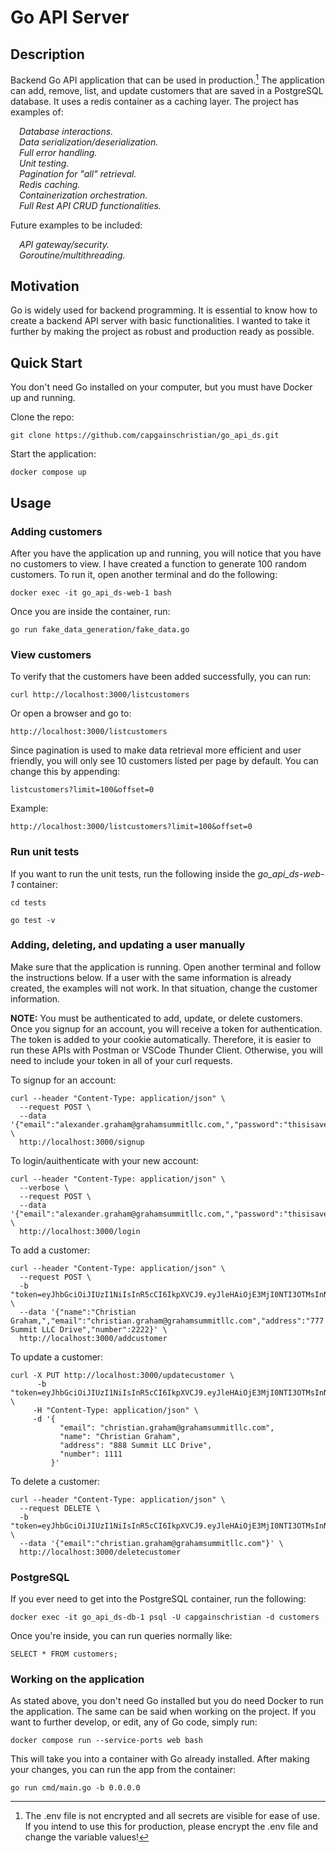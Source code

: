 # Go API Server

## Description
Backend Go API application that can be used in production.[^1] The application can add, remove, list, and update customers that are saved in a PostgreSQL database. It uses a redis container as a caching layer. The project has examples of: 

&emsp;*Database interactions.* \
&emsp;*Data serialization/deserialization.* \
&emsp;*Full error handling.* \
&emsp;*Unit testing.* \
&emsp;*Pagination for "all" retrieval.* \
&emsp;*Redis caching.* \
&emsp;*Containerization orchestration.* \
&emsp;*Full Rest API CRUD functionalities.*

Future examples to be included: 

&emsp;*API gateway/security.* \
&emsp;*Goroutine/multithreading.* 


[^1]: The .env file is not encrypted and all secrets are visible for ease of use. If you intend to use this for production, please encrypt the .env file and change the variable values!

## Motivation
Go is widely used for backend programming. It is essential to know how to create a backend API server with basic functionalities. I wanted to take it further by making the project as robust and production ready as possible.

## Quick Start

You don't need Go installed on your computer, but you must have Docker up and running.

Clone the repo:

```
git clone https://github.com/capgainschristian/go_api_ds.git
```

Start the application:

```
docker compose up
```

## Usage

### Adding customers
After you have the application up and running, you will notice that you have no customers to view. I have created a function to generate 100 random customers. To run it, open another terminal and do the following:

```
docker exec -it go_api_ds-web-1 bash
```
Once you are inside the container, run:

```
go run fake_data_generation/fake_data.go
```

### View customers
To verify that the customers have been added successfully, you can run:

```
curl http://localhost:3000/listcustomers
```

Or open a browser and go to:

```
http://localhost:3000/listcustomers
```

Since pagination is used to make data retrieval more efficient and user friendly, you will only see 10 customers listed per page by default. You can change this by appending:

```
listcustomers?limit=100&offset=0
```

Example:

```
http://localhost:3000/listcustomers?limit=100&offset=0
```

### Run unit tests
If you want to run the unit tests, run the following inside the *go_api_ds-web-1* container:

```
cd tests

go test -v
```
### Adding, deleting, and updating a user manually

Make sure that the application is running. Open another terminal and follow the instructions below. If a user with the same information is already created, the examples will not work. In that situation, change the customer information.

**NOTE:** You must be authenticated to add, update, or delete customers. Once you signup for an account, you will receive a token for authentication. The token is added to your cookie automatically. Therefore, it is easier to run these APIs with Postman or VSCode Thunder Client. Otherwise, you will need to include your token in all of your curl requests.

To signup for an account:

```
curl --header "Content-Type: application/json" \
  --request POST \
  --data '{"email":"alexander.graham@grahamsummitllc.com,","password":"thisisaverystrongpassword"}' \
  http://localhost:3000/signup
```

To login/auithenticate with your new account:

```
curl --header "Content-Type: application/json" \
  --verbose \
  --request POST \
  --data '{"email":"alexander.graham@grahamsummitllc.com,","password":"thisisaverystrongpassword"}' \
  http://localhost:3000/login
```

To add a customer:

```
curl --header "Content-Type: application/json" \
  --request POST \
  -b "token=eyJhbGciOiJIUzI1NiIsInR5cCI6IkpXVCJ9.eyJleHAiOjE3MjI0NTI3OTMsInN1YiI6ImFsZXhhbmRlci5ncmFoYW1AZ3JhaGFtc3VtbWl0bGxjLmNvbSwifQ.tO7v42pkJHqeX81g4yG2apuRGv1YGtGpN9Wrmre4NBg" \
  --data '{"name":"Christian Graham,","email":"christian.graham@grahamsummitllc.com","address":"777 Summit LLC Drive","number":2222}' \
  http://localhost:3000/addcustomer
```

To update a customer:

```
curl -X PUT http://localhost:3000/updatecustomer \
      -b "token=eyJhbGciOiJIUzI1NiIsInR5cCI6IkpXVCJ9.eyJleHAiOjE3MjI0NTI3OTMsInN1YiI6ImFsZXhhbmRlci5ncmFoYW1AZ3JhaGFtc3VtbWl0bGxjLmNvbSwifQ.tO7v42pkJHqeX81g4yG2apuRGv1YGtGpN9Wrmre4NBg" \
     -H "Content-Type: application/json" \
     -d '{
           "email": "christian.graham@grahamsummitllc.com",
           "name": "Christian Graham",
           "address": "888 Summit LLC Drive",
		   "number": 1111
         }'
```

To delete a customer:

```
curl --header "Content-Type: application/json" \
  --request DELETE \
  -b "token=eyJhbGciOiJIUzI1NiIsInR5cCI6IkpXVCJ9.eyJleHAiOjE3MjI0NTI3OTMsInN1YiI6ImFsZXhhbmRlci5ncmFoYW1AZ3JhaGFtc3VtbWl0bGxjLmNvbSwifQ.tO7v42pkJHqeX81g4yG2apuRGv1YGtGpN9Wrmre4NBg" \
  --data '{"email":"christian.graham@grahamsummitllc.com"}' \
  http://localhost:3000/deletecustomer
```
### PostgreSQL

If you ever need to get into the PostgreSQL container, run the following:

```
docker exec -it go_api_ds-db-1 psql -U capgainschristian -d customers
```
Once you're inside, you can run queries normally like:

```
SELECT * FROM customers;
```

### Working on the application

As stated above, you don't need Go installed but you do need Docker to run the application. The same can be said when working on the project. If you want to further develop, or edit, any of Go code, simply run:

```
docker compose run --service-ports web bash
```
This will take you into a container with Go already installed. After making your changes, you can run the app from the container:

```
go run cmd/main.go -b 0.0.0.0
```
